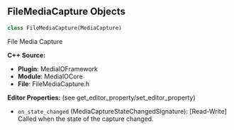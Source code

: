 ## FileMediaCapture Objects

```python
class FileMediaCapture(MediaCapture)
```

File Media Capture

**C++ Source:**

- **Plugin**: MediaIOFramework
- **Module**: MediaIOCore
- **File**: FileMediaCapture.h

**Editor Properties:** (see get_editor_property/set_editor_property)

- ``on_state_changed`` (MediaCaptureStateChangedSignature):  [Read-Write] Called when the state of the capture changed.

<a id="unreal.MediaOutput"></a>